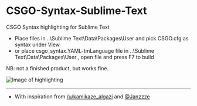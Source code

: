# CSGO-Syntax-Sublime-Text
CSGO Syntax highlighting for Sublime Text

* Place files in \..\Sublime Text\Data\Packages\User
and pick CSGO.cfg as syntax under View
* or place csgo_syntax.YAML-tmLanguage file in \..\Sublime Text\Data\Packages\User , open file and press F7 to build

NB: not a finished product, but works fine.

![Image of highlighting](https://raw.githubusercontent.com/kvishno/CSGO-Syntax-Sublime-Text/master/images/csgosyntaximage1.png)



------

* With inspiration from  [/u/kamikaze_algazi](https://www.reddit.com/r/GlobalOffensive/comments/bl9qz9/csgo_config_file_syntax_highlighting/)  and [@Janzzze](https://github.com/Janzzze/csgo-sublime-syntax/) 
